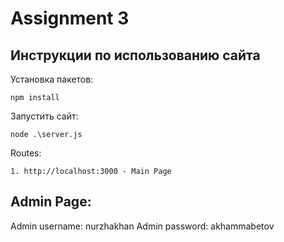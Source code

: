 # Assignment 3

## Инструкции по использованию сайта
Установка пакетов: 
```
npm install
```
Запустить сайт: 

```
node .\server.js
```

Routes:
```
1. http://localhost:3000 - Main Page
```

## Admin Page: 
Admin username: nurzhakhan
Admin password: akhammabetov




